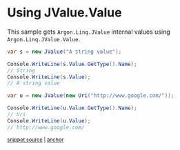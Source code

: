 # Using JValue.Value

This sample gets `Argon.Linq.JValue` internal values using `Argon.Linq.JValue.Value`.

<!-- snippet: JValueValue -->
<a id='snippet-jvaluevalue'></a>
```cs
var s = new JValue("A string value");

Console.WriteLine(s.Value.GetType().Name);
// String
Console.WriteLine(s.Value);
// A string value

var u = new JValue(new Uri("http://www.google.com/"));

Console.WriteLine(u.Value.GetType().Name);
// Uri
Console.WriteLine(u.Value);
// http://www.google.com/
```
<sup><a href='/src/Tests/Documentation/Samples/Linq/JValueValue.cs#L12-L28' title='Snippet source file'>snippet source</a> | <a href='#snippet-jvaluevalue' title='Start of snippet'>anchor</a></sup>
<!-- endSnippet -->
